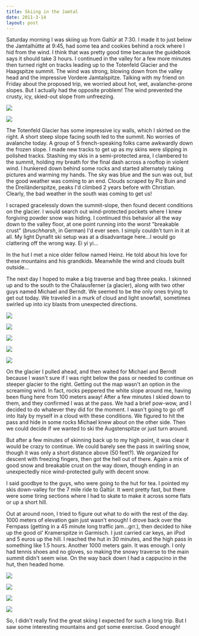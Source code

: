 ```yaml
---
title: Skiing in the Jamtal
date: 2011-3-14
layout: post
---
```


Saturday morning I was skiing up from Galtür at 7:30\. I made it to just
below the Jamtalhütte at 9:45, had some tea and cookies behind a rock where
I hid from the wind. I think that was pretty good time because the guidebook
says it should take 3 hours. I continued in the valley for a few more minutes
then turned right on tracks leading up to the Totenfeld Glacier and the
Haagspitze summit. The wind was strong, blowing down from the valley head
and the impressive Vordere Jamtalspitze. Talking with my friend on Friday
about the proposed trip, we worried about hot, wet, avalanche-prone slopes.
But I actually had the opposite problem! The wind prevented the crusty,
icy, skied-out slope from unfreezing.
  
  
[![](http://farm6.static.flickr.com/5174/5525715270_2f8d199d56.jpg)](http://www.flickr.com/photos/ripsawridge/5525715270/)
  
[![](http://farm6.static.flickr.com/5060/5525123925_e78c909873.jpg)](http://www.flickr.com/photos/ripsawridge/5525123925/)
  
  
  
The Totenfeld Glacier has some impressive icy walls, which I skirted on
the right. A short steep slope facing south led to the summit. No worries
of avalanche today. A group of 5 french-speaking folks came awkwardly down
the frozen slope. I made new tracks to get up as my skins were slipping
in polished tracks. Stashing my skis in a semi-protected area, I clambered
to the summit, holding my breath for the final dash across a rooftop in
violent wind. I hunkered down behind some rocks and started alternately
taking pictures and warming my hands. The sky was blue and the sun was
out, but the good weather was coming to an end. Clouds scraped by Piz Buin
and the Dreiländerspitze, peaks I'd climbed 2 years before with Christian.
Clearly, the bad weather in the south was coming to get us!
  
  
I scraped gracelessly down the summit-slope, then found decent conditions
on the glacier. I would search out wind-protected pockets where I knew
forgiving powder snow was hiding. I continued this behavior all the way
down to the valley floor, at one point running into the worst "breakable
crust" (_bruschharsh_, in German) I'd ever seen. I simply couldn't
turn in it at all. My light Dynafit ski setup was at a disadvantage here...I
would go clattering off the wrong way. Ei yi yi...
  
  
In the hut I met a nice older fellow named Heinz. He told about his love
for these mountains and his grandkids. Meanwhile the wind and clouds built
outside...
  
  
The next day I hoped to make a big traverse and bag three peaks. I skinned
up and to the south to the Chalausferner (a glacier), along with two other
guys named Michael and Berndt. We seemed to be the only ones trying to
get out today. We traveled in a murk of cloud and light snowfall, sometimes
swirled up into icy blasts from unexpected directions.
  
  
[![](http://farm6.static.flickr.com/5016/5525716024_af277d8610.jpg)](http://www.flickr.com/photos/ripsawridge/5525716024/)
  
[![](http://farm6.static.flickr.com/5057/5525124587_efe52817a0.jpg)](http://www.flickr.com/photos/ripsawridge/5525124587/)
  
[![](http://farm6.static.flickr.com/5175/5525124907_0dec92e10d.jpg)](http://www.flickr.com/photos/ripsawridge/5525124907/)
  
[![](http://farm6.static.flickr.com/5293/5525125339_9e5dc29a8c.jpg)](http://www.flickr.com/photos/ripsawridge/5525125339/)
  
[![](http://farm6.static.flickr.com/5252/5525717498_63e01f1f16.jpg)](http://www.flickr.com/photos/ripsawridge/5525717498/)
  
  
On the glacier I pulled ahead, and then waited for Michael and Berndt
because I wasn't sure if I was right below the pass or needed to continue
on steeper glacier to the right. Getting out the map wasn't an option in
the screaming wind. In fact, rocks peppered the white slope around me,
having been flung here from 100 meters away! After a few minutes I skied
down to them, and they confirmed I was at the pass. We had a brief pow-wow,
and I decided to do whatever they did for the moment. I wasn't going to
go off into Italy by myself in a cloud with these conditions. We figured
to hit the pass and hide in some rocks Michael knew about on the other
side. Then we could decide if we wanted to ski the Augstenspitze or just
turn around.
  
  
But after a few minutes of skinning back up to my high point, it was clear
it would be crazy to continue. We could barely see the pass in swirling
snow, though it was only a short distance above (50 feet?). We organized
for descent with freezing fingers, then got the hell out of there. Again
a mix of good snow and breakable crust on the way down, though ending in
an unexpectedly nice wind-protected gully with decent snow.
  
  
I said goodbye to the guys, who were going to the hut for tea. I pointed
my skis down-valley for the 7 mile ride to Galtür. It went pretty fast,
but there were some tiring sections where I had to skate to make it across
some flats or up a short hill.
  
  
Out at around noon, I tried to figure out what to do with the rest of
the day. 1000 meters of elevation gain just wasn't enough! I drove back
over the Fernpass (getting in a 45 minute long traffic jam...grr.), then
decided to hike up the good ol' Kramerspitze in Garmisch. I just carried
car keys, an iPod and 5 euros up the hill. I reached the hut in 30 minutes,
and the high pass in something like 1.5 hours. Another 1000 meters gain.
It was enough. I only had tennis shoes and no gloves, so making the snowy
traverse to the main summit didn't seem wise. On the way back down I had
a cappucino in the hut, then headed home.
  
  
[![](http://farm6.static.flickr.com/5215/5525717790_d79d736900.jpg)](http://www.flickr.com/photos/ripsawridge/5525717790/)
  
[![](http://farm6.static.flickr.com/5171/5525718226_c100cda2d3.jpg)](http://www.flickr.com/photos/ripsawridge/5525718226/)
  
[![](http://farm6.static.flickr.com/5139/5525718582_956b19c3cf.jpg)](http://www.flickr.com/photos/ripsawridge/5525718582/)
  
[![](http://farm6.static.flickr.com/5095/5525718978_03d97e546d.jpg)](http://www.flickr.com/photos/ripsawridge/5525718978/)
  
  
So, I didn't really find the great skiing I expected for such a long trip.
But I saw some interesting mountains and got some exercise. Good enough!
